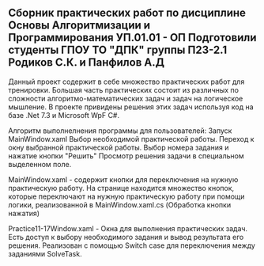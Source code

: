 Сборник практических работ по дисциплине Основы Алгоритмизации и Программирования УП.01.01 - ОП
Подготовили студенты ГПОУ ТО "ДПК" группы П23-2.1 Родиков С.К. и Панфилов А.Д
-------------
Данный проект содержит в себе множество практических работ для тренировки. Большая часть практических состоит из различных по сложности алгоритмо-математических задач и задач на логическое мышление.
В проекте привидены решения этих задач используя код на базе .Net 7.3 и Microsoft WpF C#.

Алгоритм выполнелнения программы для пользователей:
Запуск MainWindow.xaml
Выбор необходимой практической работы.
Переход к окну выбранной практической работы.
Выбор номера задания и нажатие кнопки "Решить"
Просмотр решения задачи в специальном выделенном поле.

MainWindow.xaml - содержит кнопки для переключения на нужную практическую работу. На странице находится множество кнопок, которые переключают на нужную практическую работу при помощи логики, реализованной в MainWindow.xaml.cs (Обработка кнопки нажатия)

Practice11-17Window.xaml - Окна для выполнения практических задач. Есть доступ к выбору необходимого задания и вывод результата его решения. Реализован с помощью Switch case для переключения между заданиями SolveTask.

